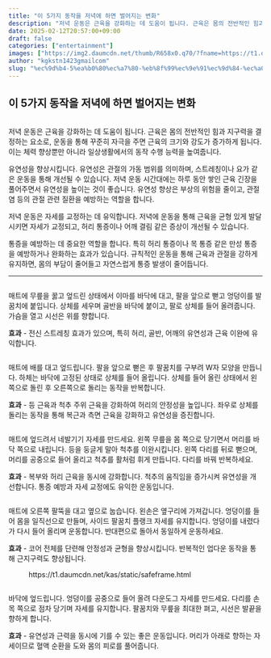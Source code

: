 ```yaml
---
title: "이 5가지 동작을 저녁에 하면 벌어지는 변화"
description: "저녁 운동은 근육을 강화하는 데 도움이 됩니다. 근육은 몸의 전반적인 힘과 지구력을 결정하는 요소로, 운동을 통해 꾸준히 자극을 주면 근육의 크기와 강도가 증가하게 됩니다. 이는 체력 향상뿐만 아니라 일상생활에서의 동작 수행 능력을 높여줍니다."
date: 2025-02-12T20:57:00+09:00
draft: false
categories: ["entertainment"]
images: ["https://img2.daumcdn.net/thumb/R658x0.q70/?fname=https://t1.daumcdn.net/news/202411/05/tenbody/20241105195002172inmz.jpg", "https://t1.daumcdn.net/news/202411/05/tenbody/20241105195002428tcdx.gif", "https://t1.daumcdn.net/news/202411/05/tenbody/20241105195002842cjgv.gif", "https://t1.daumcdn.net/news/202411/05/tenbody/20241105195003228lilm.gif", "https://t1.daumcdn.net/news/202411/05/tenbody/20241105195003548rues.gif"]
author: "kgkstn1423gmailcom"
slug: "%ec%9d%b4-5%ea%b0%80%ec%a7%80-%eb%8f%99%ec%9e%91%ec%9d%84-%ec%a0%80%eb%85%81%ec%97%90-%ed%95%98%eb%a9%b4-%eb%b2%8c%ec%96%b4%ec%a7%80%eb%8a%94-%eb%b3%80%ed%99%94"
---
```


<h2 >이 5가지 동작을 저녁에 하면 벌어지는 변화</h2> <figure ><img src="https://img2.daumcdn.net/thumb/R658x0.q70/?fname=https://t1.daumcdn.net/news/202411/05/tenbody/20241105195002172inmz.jpg" alt=""/></figure> <p>저녁 운동은 근육을 강화하는 데 도움이 됩니다. 근육은 몸의 전반적인 힘과 지구력을 결정하는 요소로, 운동을 통해 꾸준히 자극을 주면 근육의 크기와 강도가 증가하게 됩니다. 이는 체력 향상뿐만 아니라 일상생활에서의 동작 수행 능력을 높여줍니다.</p> <p>유연성을 향상시킵니다. 유연성은 관절의 가동 범위를 의미하며, 스트레칭이나 요가 같은 운동을 통해 개선될 수 있습니다. 저녁 운동 시간대에는 하루 동안 쌓인 근육 긴장을 풀어주면서 유연성을 높이는 것이 좋습니다. 유연성 향상은 부상의 위험을 줄이고, 관절염 등의 관절 관련 질환을 예방하는 역할을 합니다.</p> <p>저녁 운동은 자세를 교정하는 데 유익합니다. 저녁에 운동을 통해 근육을 균형 있게 발달시키면 자세가 교정되고, 허리 통증이나 어깨 결림 같은 증상이 개선될 수 있습니다.</p> <p>통증을 예방하는 데 중요한 역할을 합니다. 특히 허리 통증이나 목 통증 같은 만성 통증을 예방하거나 완화하는 효과가 있습니다. 규칙적인 운동을 통해 근육과 관절을 강하게 유지하면, 몸의 부담이 줄어들고 자연스럽게 통증 발생이 줄어듭니다.</p> <hr /> <figure ><img src="https://t1.daumcdn.net/news/202411/05/tenbody/20241105195002428tcdx.gif" alt=""/></figure> <p>매트에 무릎을 꿇고 엎드린 상태에서 이마를 바닥에 대고, 팔을 앞으로 뻗고 엉덩이를 발꿈치에 붙입니다. 상체를 세우며 골반을 바닥에 붙이고, 팔로 상체를 들어 올려줍니다. 가슴을 열고 시선은 위를 향합니다.</p> <p><strong>효과</strong> - 전신 스트레칭 효과가 있으며, 특히 허리, 골반, 어깨의 유연성과 근육 이완에 유익합니다.</p> <figure ><img src="https://t1.daumcdn.net/news/202411/05/tenbody/20241105195002842cjgv.gif" alt=""/></figure> <p>매트에 배를 대고 엎드립니다. 팔을 앞으로 뻗은 후 팔꿈치를 구부려 W자 모양을 만듭니다. 하체는 바닥에 고정된 상태로 상체를 들어 올립니다. 상체를 들어 올린 상태에서 왼쪽으로 돌린 후 오른쪽으로 돌리는 동작을 반복합니다.</p> <p><strong>효과</strong> - 등 근육과 척추 주위 근육을 강화하여 허리의 안정성을 높입니다. 좌우로 상체를 돌리는 동작을 통해 복근과 측면 근육을 강화하고 유연성을 증진합니다.</p> <figure ><img src="https://t1.daumcdn.net/news/202411/05/tenbody/20241105195003228lilm.gif" alt=""/></figure> <p>매트에 엎드려서 네발기기 자세를 만드세요. 왼쪽 무릎을 몸 쪽으로 당기면서 머리를 바닥 쪽으로 내립니다. 등을 둥글게 말아 척추를 이완시킵니다. 왼쪽 다리를 뒤로 뻗으며, 머리를 공중으로 들어 올리고 척추를 활처럼 휘게 만듭니다. 다리를 바꿔 반복하세요.</p> <p><strong>효과</strong> - 복부와 허리 근육을 동시에 강화합니다. 척추의 움직임을 증가시켜 유연성을 개선합니다. 통증 예방과 자세 교정에도 유익한 운동입니다.</p> <figure ><img src="https://t1.daumcdn.net/news/202411/05/tenbody/20241105195003548rues.gif" alt=""/></figure> <p>매트에 오른쪽 팔뚝을 대고 옆으로 눕습니다. 왼손은 옆구리에 가져갑니다. 엉덩이를 들어 몸을 일직선으로 만들며, 사이드 팔꿈치 플랭크 자세를 유지합니다. 엉덩이를 내렸다가 다시 들어 올리며 운동합니다. 반대편으로 돌아서 동일하게 운동하세요.</p> <p><strong>효과</strong> - 코어 전체를 단련해 안정성과 균형을 향상시킵니다. 반복적인 업다운 동작을 통해 근지구력도 향상됩니다.</p> <figure ><div > https://t1.daumcdn.net/kas/static/safeframe.html </div></figure> <figure ><img src="https://t1.daumcdn.net/news/202411/05/tenbody/20241105195003894tyul.gif" alt=""/></figure> <p>바닥에 엎드립니다. 엉덩이를 공중으로 들어 올려 다운도그 자세를 만드세요. 다리를 손목 쪽으로 점차 당기며 자세를 유지합니다. 팔꿈치와 무릎을 최대한 펴고, 시선은 발끝을 향하게 합니다.</p> <p><strong>효과</strong> - 유연성과 근력을 동시에 기를 수 있는 좋은 운동입니다. 머리가 아래로 향하는 자세이므로 혈액 순환을 도와 몸의 피로를 풀어줍니다.</p>